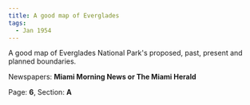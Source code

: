 ```yaml
---  
title: A good map of Everglades  
tags:  
  - Jan 1954  
---  
```

  
A good map of Everglades National Park's proposed, past, present and planned boundaries.  
  
Newspapers: **Miami Morning News or The Miami Herald**  
  
Page: **6**, Section: **A** 
